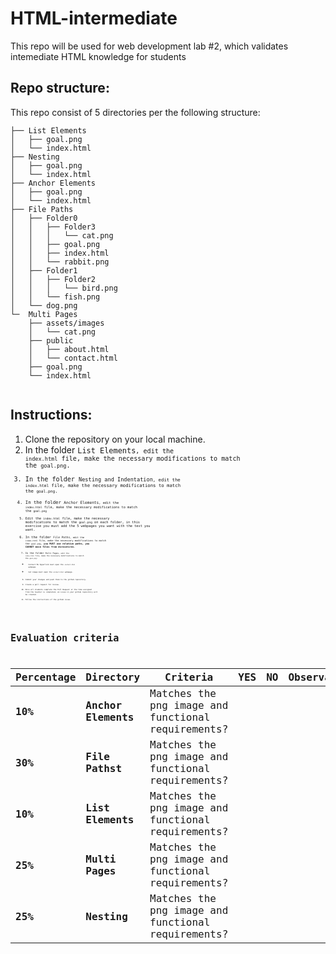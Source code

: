 # HTML-intermediate
This repo will be used for web development lab #2, which validates intemediate HTML knowledge for students

## Repo structure:

This repo consist of 5 directories per the following structure:<br />
```
├── List Elements
│   ├── goal.png
│   └── index.html
├── Nesting
│   ├── goal.png
│   └── index.html
├── Anchor Elements
│   ├── goal.png
│   └── index.html
├── File Paths
│   ├── Folder0
│   │   ├── Folder3
│   │   │   └── cat.png
│   │   ├── goal.png
│   │   ├── index.html
│   │   └── rabbit.png
│   ├── Folder1
│   │   ├── Folder2
│   │   │   └── bird.png
│   │   └── fish.png
│   └── dog.png
└─  Multi Pages
    ├── assets/images
    │   └── cat.png
    ├── public
    │   ├── about.html
    │   └── contact.html
    ├── goal.png
    └── index.html


```
## Instructions:
1. Clone the repository on your local machine.
2. In the folder  <code>List Elements<code>, edit the <code>index.html</code> file, make the necessary modifications to match the <code>goal.png</code>.
3. In the folder  <code>Nesting and Indentation<code>, edit the <code>index.html</code> file, make the necessary modifications to match the <code>goal.png</code>.
4. In the folder  <code>Anchor Elements<code>, edit the <code>index.html</code> file, make the necessary modifications to match the <code>goal.png</code>
5. Edit the <code>index.html</code> file,  make the necessary modifications to match the <code>goal.png</code> on each folder, in this exercise you must add the 5 webpages you want with the text you want.
6. In the folder  <code>File Paths<code>, edit the <code>index.html</code> file, make the necessary modifications to match the <code>goal.png</code>, **you MUST use relative paths, you CANNOT move files from direcotires**.
7. In the folder  <code>Multi Pages<code>, edit the <code>index.html</code> file, make the necessary modifications to match the <code>goal.png</code>:
    *  Contact Me Hyperlink must open the <code>contact.html</code> webpage.
    *  Cat image must open the <code>contact.html</code> webpage.
9. Commit your changes and push them to the github repository.
10. Create a pull request for review.
11. Once all students complete the Pull Request or the time assigned from the teacher is completed, an issue in your github repository will be created.
12. Follow the instructions of the github issue.

## Evaluation criteria

|  **Percentage**       |**Directory**       | **Criteria**                                   | **YES**       | **NO**        | **Observations** | 
|------------------------------------------|------------------------------------------|-----------------------------------------------|-------------------------------|--------------------------|--------------------------|
|  **10%**  |**Anchor Elements**  | Matches the png image and functional requirements?   |    |          |       | 
| **30%**  |**File Pathst** |  Matches the png image and functional requirements?             |        |   |    | 
| **10%**  |**List Elements**      |  Matches the png image and functional requirements?       |        | |  | 
| **25%**  |**Multi Pages** | Matches the png image and functional requirements?         |    |    | | 
| **25%**  |**Nesting** | Matches the png image and functional requirements?         |    |    | | 

